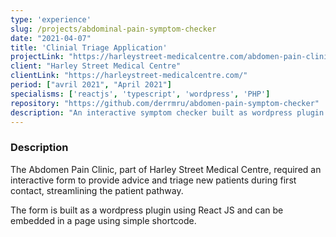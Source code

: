 ```yaml
---
type: 'experience'
slug: /projects/abdominal-pain-symptom-checker
date: "2021-04-07"
title: 'Clinial Triage Application'
projectLink: "https://harleystreet-medicalcentre.com/abdomen-pain-clinic/"
client: "Harley Street Medical Centre"
clientLink: "https://harleystreet-medicalcentre.com/"
period: ["avril 2021", "April 2021"]
specialisms: ['reactjs', 'typescript', 'wordpress', 'PHP']
repository: "https://github.com/derrmru/abdomen-pain-symptom-checker"
description: "An interactive symptom checker built as wordpress plugin."
---
```


### Description

The Abdomen Pain Clinic, part of Harley Street Medical Centre, required an interactive form to provide advice and triage new patients during first contact, streamlining the patient pathway.

The form is built as a wordpress plugin using React JS and can be embedded in a page using simple shortcode.